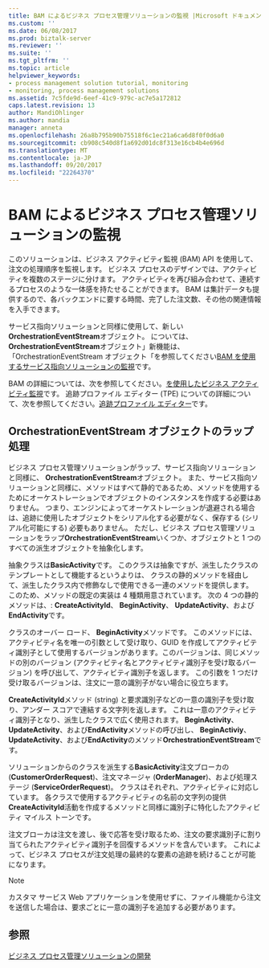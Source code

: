 ```yaml
---
title: BAM によるビジネス プロセス管理ソリューションの監視 |Microsoft ドキュメント
ms.custom: ''
ms.date: 06/08/2017
ms.prod: biztalk-server
ms.reviewer: ''
ms.suite: ''
ms.tgt_pltfrm: ''
ms.topic: article
helpviewer_keywords:
- process management solution tutorial, monitoring
- monitoring, process management solutions
ms.assetid: 7c5fde9d-6eef-41c9-979c-ac7e5a172812
caps.latest.revision: 13
author: MandiOhlinger
ms.author: mandia
manager: anneta
ms.openlocfilehash: 26a8b795b90b75518f6c1ec21a6ca6d8f0f0d6a0
ms.sourcegitcommit: cb908c540d8f1a692d01dc8f313e16cb4b4e696d
ms.translationtype: MT
ms.contentlocale: ja-JP
ms.lasthandoff: 09/20/2017
ms.locfileid: "22264370"
---
```

# <a name="monitoring-the-business-process-management-solution-with-bam"></a>BAM によるビジネス プロセス管理ソリューションの監視
このソリューションは、ビジネス アクティビティ監視 (BAM) API を使用して、注文の処理順序を監視します。 ビジネス プロセスのデザインでは、アクティビティを複数のステージに分けます。 アクティビティを再び組み合わせて、連続するプロセスのような一体感を持たせることができます。 BAM は集計データも提供するので、各バックエンドに要する時間、完了した注文数、その他の関連情報を入手できます。  
  
 サービス指向ソリューションと同様に使用して、新しい**OrchestrationEventStream**オブジェクト。 については、 **OrchestrationEventStream**オブジェクト」新機能は、「OrchestrationEventStream オブジェクト「を参照してください[BAM を使用するサービス指向ソリューションの監視](../core/monitoring-the-service-oriented-solution-with-bam.md)です。  
  
 BAM の詳細については、次を参照してください。[を使用したビジネス アクティビティ監視](../core/using-business-activity-monitoring.md)です。 追跡プロファイル エディター (TPE) についての詳細について、次を参照してください。[追跡プロファイル エディター](../core/tracking-profile-editor.md)です。  
  
## <a name="wrapping-the-orchestrationeventstream-object"></a>OrchestrationEventStream オブジェクトのラップ処理  
 ビジネス プロセス管理ソリューションがラップ、サービス指向ソリューションと同様に、 **OrchestrationEventStream**オブジェクト。 また、サービス指向ソリューションと同様に、メソッドはすべて静的であるため、メソッドを使用するためにオーケストレーションでオブジェクトのインスタンスを作成する必要はありません。 つまり、エンジンによってオーケストレーションが退避される場合は、追跡に使用したオブジェクトをシリアル化する必要がなく、保存する (シリアル化可能にする) 必要もありません。 ただし、ビジネス プロセス管理ソリューションをラップ**OrchestrationEventStream**いくつか、オブジェクトと 1 つのすべての派生オブジェクトを抽象化します。  
  
 抽象クラスは**BasicActivity**です。 このクラスは抽象ですが、派生したクラスのテンプレートとして機能するというよりは、 クラスの静的メソッドを経由して、派生したクラス内で修飾なしで使用できる一連のメソッドを提供します。 このため、メソッドの既定の実装は 4 種類用意されています。 次の 4 つの静的メソッドは、: **CreateActivityId**、 **BeginActivity**、 **UpdateActivity**、および**EndActivity**です。  
  
 クラスのオーバー ロード、 **BeginActivity**メソッドです。 このメソッドには、アクティビティ名を唯一の引数として受け取り、GUID を作成してアクティビティ識別子として使用するバージョンがあります。このバージョンは、同じメソッドの別のバージョン (アクティビティ名とアクティビティ識別子を受け取るバージョン) を呼び出して、アクティビティ識別子を返します。 この引数を 1 つだけ受け取るバージョンは、注文に一意の識別子がない場合に役立ちます。  
  
 **CreateActivityId**メソッド (string) と要求識別子などの一意の識別子を受け取り、アンダー スコアで連結する文字列を返します。 これは一意のアクティビティ識別子となり、派生したクラスで広く使用されます。 **BeginActivity**、 **UpdateActivity**、および**EndActivity**メソッドの呼び出し、 **BeginActiviy**、 **UpdateActivity**、および**EndActivity**のメソッド**OrchestrationEventStream**です。  
  
 ソリューションからのクラスを派生する**BasicActivity**注文ブローカの (**CustomerOrderRequest**)、注文マネージャ (**OrderManager**)、および処理ステージ (**ServiceOrderRequest**)。 クラスはそれぞれ、アクティビティに対応しています。 各クラスで使用するアクティビティの名前の文字列の提供**CreateActivityId**活動を作成するメソッドと同様に識別子に特化したアクティビティ マイルス トーンです。  
  
 注文ブローカは注文を渡し、後で応答を受け取るため、注文の要求識別子に割り当てられたアクティビティ識別子を回復するメソッドを含んでいます。 これによって、ビジネス プロセスが注文処理の最終的な要素の追跡を続けることが可能になります。  
  
> [!NOTE]
>  カスタマ サービス Web アプリケーションを使用せずに、ファイル機能から注文を送信した場合は、要求ごとに一意の識別子を追加する必要があります。  
  
## <a name="see-also"></a>参照  
 [ビジネス プロセス管理ソリューションの開発](../core/developing-a-business-process-management-solution.md)